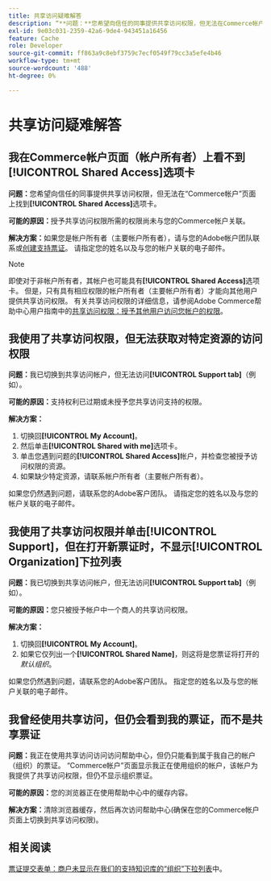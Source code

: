 ```yaml
---
title: 共享访问疑难解答
description: “**问题：**您希望向信任的同事提供共享访问权限，但无法在Commerce帐户页面上找到**共享访问权限**选项卡。”
exl-id: 9e03c031-2359-42a6-9de4-943451a16456
feature: Cache
role: Developer
source-git-commit: ff863a9c8ebf3759c7ecf0549f79cc3a5efe4b46
workflow-type: tm+mt
source-wordcount: '488'
ht-degree: 0%

---
```


# 共享访问疑难解答

## 我在Commerce帐户页面（帐户所有者）上看不到[!UICONTROL Shared Access]选项卡

**问题：**&#x200B;您希望向信任的同事提供共享访问权限，但无法在“Commerce帐户”页面上找到&#x200B;**[!UICONTROL Shared Access]**&#x200B;选项卡。

**可能的原因：**&#x200B;授予共享访问权限所需的权限尚未与您的Commerce帐户关联。

**解决方案：**&#x200B;如果您是帐户所有者（主要帐户所有者），请与您的Adobe帐户团队联系或[创建支持票证](/help/help-center-guide/help-center/magento-help-center-user-guide.md#merchant-not-displayed)。 请指定您的姓名以及与您的帐户关联的电子邮件。

>[!NOTE]
>
>即使对于非帐户所有者，其帐户也可能具有&#x200B;**[!UICONTROL Shared Access]**&#x200B;选项卡。 但是，只有具有相应权限的帐户所有者（主要帐户所有者）才能向其他用户提供共享访问权限。 有关共享访问权限的详细信息，请参阅Adobe Commerce帮助中心用户指南中的[共享访问权限：授予其他用户访问您帐户的权限](https://experienceleague.adobe.com/docs/commerce-knowledge-base/kb/help-center-guide/magento-help-center-user-guide.html?lang=en#shared-access)。

## 我使用了共享访问权限，但无法获取对特定资源的访问权限

**问题：**&#x200B;我已切换到共享访问帐户，但无法访问&#x200B;**[!UICONTROL Support tab]**（例如）。

**可能的原因：**&#x200B;支持权利已过期或未授予您共享访问支持的权限。

**解决方案：**

1. 切换回&#x200B;**[!UICONTROL My Account]**。
1. 然后单击&#x200B;**[!UICONTROL Shared with me]**&#x200B;选项卡。
1. 单击您遇到问题的&#x200B;**[!UICONTROL Shared Access]**&#x200B;帐户，并检查您被授予访问权限的资源。
1. 如果缺少特定资源，请联系帐户所有者（主要帐户所有者）。

如果您仍然遇到问题，请联系您的Adobe客户团队。 请指定您的姓名以及与您的帐户关联的电子邮件。

## 我使用了共享访问权限并单击[!UICONTROL Support]，但在打开新票证时，不显示[!UICONTROL Organization]下拉列表

**问题：**&#x200B;我已切换到共享访问帐户，但无法访问&#x200B;**[!UICONTROL Support tab]**（例如）。

**可能的原因：**&#x200B;您只被授予帐户中一个商人的共享访问权限。

**解决方案：**

1. 切换回&#x200B;**[!UICONTROL My Account]**。
1. 如果它仅列出一个&#x200B;**[!UICONTROL Shared Name]**，则这将是您票证将打开的&#x200B;*默认组织*。

如果您仍然遇到问题，请联系您的Adobe客户团队。 指定您的姓名以及与您的帐户关联的电子邮件。

## 我曾经使用共享访问，但仍会看到我的票证，而不是共享票证

**问题：**&#x200B;我正在使用共享访问访问访问帮助中心，但仍只能看到属于我自己的帐户（组织）的票证。 “Commerce帐户”页面显示我正在使用组织的帐户，该帐户为我提供了共享访问权限，但仍不显示组织票证。

**可能的原因：**&#x200B;您的浏览器正在使用帮助中心中的缓存内容。

**解决方案：**&#x200B;清除浏览器缓存，然后再次访问帮助中心(确保在您的Commerce帐户页面上切换到共享访问权限)。

## 相关阅读

[票证提交表单：商户未显示在我们的支持知识库的“组织”下拉列表](/help/help-center-guide/help-center/magento-help-center-user-guide.md#merchant-not-displayed)中。
